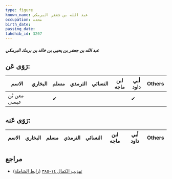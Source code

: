 ```yaml
---
type: figure
known_name: عبد الله بن جعفر البرمكي
occupation: محدث
birth_date:
passing_date:
tahdhib_id: 3207
---
```

##### عبد الله بن جعفر بن يحيى بن خالد بن برمك البرمكي

## رَوَى عَن:
| الاسم        | البخاري | مسلم | الترمذي | النسائي | ابن ماجه | أبي داود | Others |
| ------------ | ------- | ---- | ------- | ------- | -------- | -------- | ------ |
| معن بْن عيسى |         | ✔    |         |         |          | ✔        |        |
## رَوَى عَنه:
| الاسم | البخاري | مسلم | الترمذي | النسائي | ابن ماجه | أبي داود | Others |
| ----- | ------- | ---- | ------- | ------- | -------- | -------- | ------ |
## مراجع
- [تهذيب الكمال ١٤-٣٨٥](obsidian://open?vault=Tahdhib-al-Kamal&file=Figures/٣٢٠٧-عبد%20الله%20بن%20جعفر%20بن%20يحيى%20بن%20خالد%20بن%20برمك%20البرمكي) ([رابط الشاملة](https://shamela.ws/book/3722/7313))
